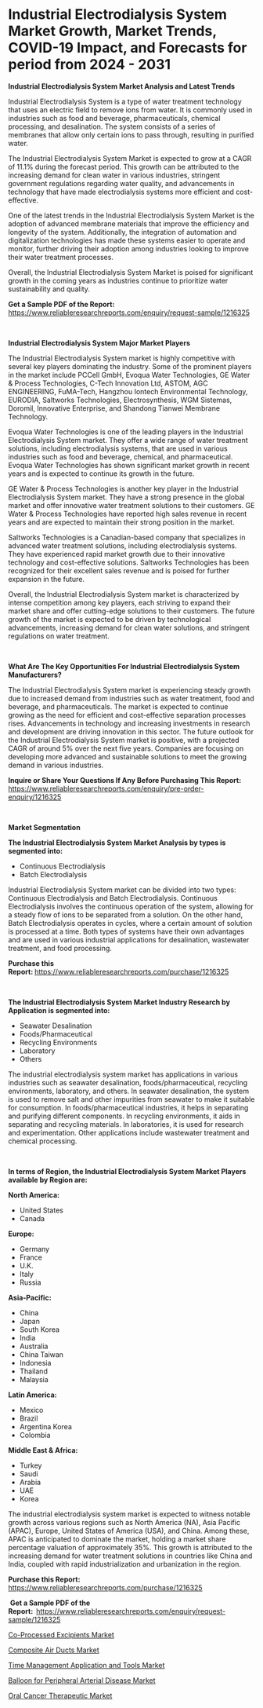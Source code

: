 <p><h1>Industrial Electrodialysis System Market Growth, Market Trends, COVID-19 Impact, and Forecasts for period from 2024 - 2031</h1></p><p><strong>Industrial Electrodialysis System Market Analysis and Latest Trends</strong></p>
<p><p>Industrial Electrodialysis System is a type of water treatment technology that uses an electric field to remove ions from water. It is commonly used in industries such as food and beverage, pharmaceuticals, chemical processing, and desalination. The system consists of a series of membranes that allow only certain ions to pass through, resulting in purified water.</p><p>The Industrial Electrodialysis System Market is expected to grow at a CAGR of 11.1% during the forecast period. This growth can be attributed to the increasing demand for clean water in various industries, stringent government regulations regarding water quality, and advancements in technology that have made electrodialysis systems more efficient and cost-effective.</p><p>One of the latest trends in the Industrial Electrodialysis System Market is the adoption of advanced membrane materials that improve the efficiency and longevity of the system. Additionally, the integration of automation and digitalization technologies has made these systems easier to operate and monitor, further driving their adoption among industries looking to improve their water treatment processes.</p><p>Overall, the Industrial Electrodialysis System Market is poised for significant growth in the coming years as industries continue to prioritize water sustainability and quality.</p></p>
<p><strong>Get a Sample PDF of the Report:&nbsp;</strong> <a href="https://www.reliableresearchreports.com/enquiry/request-sample/1216325">https://www.reliableresearchreports.com/enquiry/request-sample/1216325</a></p>
<p>&nbsp;</p>
<p><strong>Industrial Electrodialysis System Major Market Players</strong></p>
<p><p>The Industrial Electrodialysis System market is highly competitive with several key players dominating the industry. Some of the prominent players in the market include PCCell GmbH, Evoqua Water Technologies, GE Water & Process Technologies, C-Tech Innovation Ltd, ASTOM, AGC ENGINEERING, FuMA-Tech, Hangzhou Iontech Environmental Technology, EURODIA, Saltworks Technologies, Electrosynthesis, WGM Sistemas, Doromil, Innovative Enterprise, and Shandong Tianwei Membrane Technology.</p><p>Evoqua Water Technologies is one of the leading players in the Industrial Electrodialysis System market. They offer a wide range of water treatment solutions, including electrodialysis systems, that are used in various industries such as food and beverage, chemical, and pharmaceutical. Evoqua Water Technologies has shown significant market growth in recent years and is expected to continue its growth in the future.</p><p>GE Water & Process Technologies is another key player in the Industrial Electrodialysis System market. They have a strong presence in the global market and offer innovative water treatment solutions to their customers. GE Water & Process Technologies have reported high sales revenue in recent years and are expected to maintain their strong position in the market.</p><p>Saltworks Technologies is a Canadian-based company that specializes in advanced water treatment solutions, including electrodialysis systems. They have experienced rapid market growth due to their innovative technology and cost-effective solutions. Saltworks Technologies has been recognized for their excellent sales revenue and is poised for further expansion in the future.</p><p>Overall, the Industrial Electrodialysis System market is characterized by intense competition among key players, each striving to expand their market share and offer cutting-edge solutions to their customers. The future growth of the market is expected to be driven by technological advancements, increasing demand for clean water solutions, and stringent regulations on water treatment.</p></p>
<p>&nbsp;</p>
<p><strong>What Are The Key Opportunities For Industrial Electrodialysis System Manufacturers?</strong></p>
<p><p>The Industrial Electrodialysis System market is experiencing steady growth due to increased demand from industries such as water treatment, food and beverage, and pharmaceuticals. The market is expected to continue growing as the need for efficient and cost-effective separation processes rises. Advancements in technology and increasing investments in research and development are driving innovation in this sector. The future outlook for the Industrial Electrodialysis System market is positive, with a projected CAGR of around 5% over the next five years. Companies are focusing on developing more advanced and sustainable solutions to meet the growing demand in various industries.</p></p>
<p><strong>Inquire or Share Your Questions If Any Before Purchasing This Report:</strong> <a href="https://www.reliableresearchreports.com/enquiry/pre-order-enquiry/1216325">https://www.reliableresearchreports.com/enquiry/pre-order-enquiry/1216325</a></p>
<p>&nbsp;</p>
<p><strong>Market Segmentation</strong></p>
<p><strong>The Industrial Electrodialysis System Market Analysis by types is segmented into:</strong></p>
<p><ul><li>Continuous Electrodialysis</li><li>Batch Electrodialysis</li></ul></p>
<p><p>Industrial Electrodialysis System market can be divided into two types: Continuous Electrodialysis and Batch Electrodialysis. Continuous Electrodialysis involves the continuous operation of the system, allowing for a steady flow of ions to be separated from a solution. On the other hand, Batch Electrodialysis operates in cycles, where a certain amount of solution is processed at a time. Both types of systems have their own advantages and are used in various industrial applications for desalination, wastewater treatment, and food processing.</p></p>
<p><strong>Purchase this Report:&nbsp;</strong><a href="https://www.reliableresearchreports.com/purchase/1216325">https://www.reliableresearchreports.com/purchase/1216325</a></p>
<p>&nbsp;</p>
<p><strong>The Industrial Electrodialysis System Market Industry Research by Application is segmented into:</strong></p>
<p><ul><li>Seawater Desalination</li><li>Foods/Pharmaceutical</li><li>Recycling Environments</li><li>Laboratory</li><li>Others</li></ul></p>
<p><p>The industrial electrodialysis system market has applications in various industries such as seawater desalination, foods/pharmaceutical, recycling environments, laboratory, and others. In seawater desalination, the system is used to remove salt and other impurities from seawater to make it suitable for consumption. In foods/pharmaceutical industries, it helps in separating and purifying different components. In recycling environments, it aids in separating and recycling materials. In laboratories, it is used for research and experimentation. Other applications include wastewater treatment and chemical processing.</p></p>
<p>&nbsp;</p>
<p><strong>In terms of Region, the Industrial Electrodialysis System Market Players available by Region are:</strong></p>
<p>
    <p> <strong> North America: </strong>
        <ul>
            <li>United States</li>
            <li>Canada</li>
        </ul>
        </p> 
    <p> <strong> Europe: </strong>
        <ul>
            <li>Germany</li>
            <li>France</li>
            <li>U.K.</li>
            <li>Italy</li>
            <li>Russia</li>
        </ul>
        </p> 
    <p> <strong> Asia-Pacific: </strong>
        <ul>
            <li>China</li>
            <li>Japan</li>
            <li>South Korea</li>
            <li>India</li>
            <li>Australia</li>
            <li>China Taiwan</li>
            <li>Indonesia</li>
            <li>Thailand</li>
            <li>Malaysia</li>
        </ul>
        </p> 
    <p> <strong> Latin America: </strong>
        <ul>
            <li>Mexico</li>
            <li>Brazil</li>
            <li>Argentina Korea</li>
            <li>Colombia</li>
        </ul>
        </p> 
    <p> <strong> Middle East & Africa: </strong>
        <ul>
            <li>Turkey</li>
            <li>Saudi</li>
            <li>Arabia</li>
            <li>UAE</li>
            <li>Korea</li>
        </ul>
    </p>
    </p>
<p><p>The industrial electrodialysis system market is expected to witness notable growth across various regions such as North America (NA), Asia Pacific (APAC), Europe, United States of America (USA), and China. Among these, APAC is anticipated to dominate the market, holding a market share percentage valuation of approximately 35%. This growth is attributed to the increasing demand for water treatment solutions in countries like China and India, coupled with rapid industrialization and urbanization in the region.</p></p>
<p><strong>Purchase this Report: </strong><a href="https://www.reliableresearchreports.com/purchase/1216325">https://www.reliableresearchreports.com/purchase/1216325</a></p>
<p>&nbsp;<strong>Get a Sample PDF of the Report:&nbsp;&nbsp;</strong><a href="https://www.reliableresearchreports.com/enquiry/request-sample/1216325">https://www.reliableresearchreports.com/enquiry/request-sample/1216325</a></p>
<p><strong></strong></p>
<p><p><a href="https://github.com/santosh758595/Market-Research-Report-List-3/blob/main/co-processed-excipients-market.md">Co-Processed Excipients Market</a></p><p><a href="https://issuu.com/reportprime-2/docs/composite-air-ducts-market-size-2030.pptx">Composite Air Ducts Market</a></p><p><a href="https://medium.com/@timothywilliamson1992/time-management-application-and-tools-market-the-key-to-successful-business-strategy-forecast-till-578541744089">Time Management Application and Tools Market</a></p><p><a href="https://issuu.com/reportprime-2/docs/balloon-for-peripheral-arterial-disease-market-siz">Balloon for Peripheral Arterial Disease Market</a></p><p><a href="https://medium.com/@timothywilliamson1992/oral-cancer-therapeutic-market-report-reveals-the-latest-trends-and-growth-opportunities-of-this-f078392b1e3b">Oral Cancer Therapeutic Market</a></p></p>